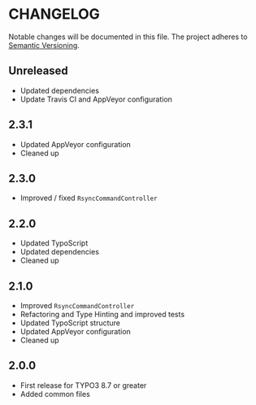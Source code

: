 CHANGELOG
=========

Notable changes will be documented in this file. The project adheres to [Semantic Versioning].

Unreleased
----------

* Updated dependencies
* Update Travis CI and AppVeyor configuration

2.3.1
-----

* Updated AppVeyor configuration
* Cleaned up

2.3.0
-----

* Improved / fixed `RsyncCommandController`

2.2.0
-----

* Updated TypoScript
* Updated dependencies
* Cleaned up

2.1.0
-----

* Improved `RsyncCommandController`
* Refactoring and Type Hinting and improved tests
* Updated TypoScript structure
* Updated AppVeyor configuration
* Cleaned up

2.0.0
-----

* First release for TYPO3 8.7 or greater
* Added common files

[Semantic Versioning]: http://semver.org "Semantic Versioning"
